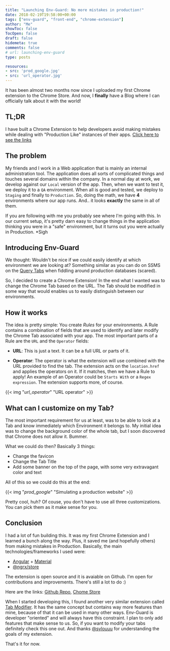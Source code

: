 ```yaml
---
title: "Launching Env-Guard: No more mistakes in production!"
date: 2018-02-19T19:58:00+00:00
tags: ["env-guard", "front-end", "chrome-extension"]
author: "Me"
showToc: false
TocOpen: false
draft: false
hidemeta: true
comments: false
# url: launching-env-guard
type: posts

resources:
- src: 'prod_google.jpg'
- src: 'url_operator.jpg'
---
```


It has been almost two months now since I uploaded my first Chrome extension to the Chrome Store. And now, I **finally** have a Blog where I can officially talk about it with the world!

## TL;DR
I have built a Chrome Extension to help developers avoid making mistakes while dealing with "Production Like" instances of their apps. [Click here to see the links](#conclusion)


## The problem

My friends and I work in a Web application that is mainly an internal administration tool. The application does all sorts of complicated things and touches several domains within the company. 
In a normal day at work, we develop against our `Local` version of the app. Then, when we want to test it, we deploy it to a  `QA` environment. When all is good and tested, we deploy to `Staging` and finally to `Production`. So, doing the math, we have **4** environments where our app runs. And.. it looks **exactly** the same in all of them.

If you are following with me you probably see where I'm going with this. In our current setup, it's pretty darn easy to change things in the application thinking you were in a "safe" environment, but it turns out you were actually in Production. *Sigh

## Introducing Env-Guard

We thought: Wouldn't be nice if we could easily identify at which environment we are looking at? Something similar as you can do on SSMS on the [Query Tabs](https://solutioncenter.apexsql.com/wp-content/uploads/2017/10/word-image-58.png) when fiddling around production databases (scared).

So, I decided to create a Chrome Extension! In the end what I wanted was to change the Chrome Tab based on the URL. The Tab should be modified in some way that would enables us to easily distinguish between our environments.

## How it works

The idea is pretty simple: You create *Rules* for your environments. A Rule contains a combination of fields that are used to identify and later modify the Chrome Tab associated with your app. The most important parts of a Rule are the `URL` and the `Operator` fields: 

* **URL**: This is just a text. It can be a full URL or parts of it. 

* **Operator**: The operator is what the extension will use combined with the URL provided to find the tab. The extension acts on the `location.href` and applies the operators on it. If it matches, then we have a Rule to apply! An example of an Operator could be `Starts With` or a `Regex expression`. The extension supports more, of course.

{{< img "*url_operator*" "URL operator" >}}

## What can I customize on my Tab?

The most important requirement for us at least, was to be able to look at a Tab and know immediately which Environment it belongs to. My initial idea was to change the background color of the whole tab, but I soon discovered that Chrome does not allow it. Bummer. 

What we could do then? Basically 3 things:

* Change the favicon
* Change the Tab Title
* Add some banner on the top of the page, with some very extravagant color and text

All of this so we could do this at the end:

{{< img "*prod_google*" "Simulating a production website" >}}


Pretty cool, huh? Of couse, you don't have to use all three customizations. You can pick them as it make sense for you.

## <a name="conclusion"></a>Conclusion


I had a lot of fun building this. It was my first Chrome Extension and I learned a bunch along the way. Plus, it saved me (and hopefully others) from making mistakes in Production.
Basically, the main technologies/frameworks I used were:
* [Angular](https://github.com/angular/angular) + [Material](https://github.com/angular/material2)
* [@ngrx/store](https://github.com/ngrx/store)

The extension is open source and it is avaiable on Github. I'm open for contributions and improvements. There's still a lot to do :)

Here are the links: [Github Repo](https://github.com/joaopgrassi/env-guard), [Chome Store](https://chrome.google.com/webstore/detail/env-guard/hldheamjpbaceigalkfkjogkfofankpp)

When I started developing this, I found another very similar extension called [Tab Modifier](https://github.com/sylouuu/chrome-tab-modifier). It has the same concept but contains way more features than mine, because of that it can be used in many other ways. Env-Guard is developer "oriented" and will always have this constraint. I plan to only add features that make sense to us.
So, if you want to modify your tabs definitely check this one out. And thanks [@sylouuu](https://github.com/sylouuu) for understanding the goals of my extension.

That's it for now. 
